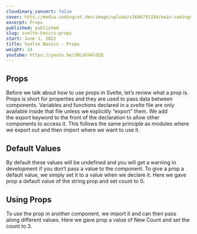 ```yaml
---
cloudinary_convert: false
cover: htts://media.codingcat.dev/image/upload/v1646791334/main-codingcatdev-photo/Intro_to_Svelte.png
excerpt: Props
published: published
slug: svelte-basics-props
start: June 1, 2022
title: Svelte Basics - Props
weight: 14
youtube: https://youtu.be/SBLnGV4ld2Q
---
```


## Props

Before we talk about how to use props in Svelte, let’s review what a prop is. Props is short for properties and they are used to pass data between components. Variables and functions declared in a svelte file are only available inside that file unless we explicitly “export” them. We add the export keyword to the front of the declaration to allow other components to access it. This follows the same principle as modules where we export out and then import where we want to use it.

## Default Values

By default these values will be undefined and you will get a warning in development if you don’t pass a value to the component. To give a prop a default value, we simply set it to a value when we declare it. Here we gave prop a default value of the string prop and set count to 0.

## Using Props

To use the prop in another component, we import it and can then pass along different values. Here we gave prop a value of New Count and set the count to 3.
